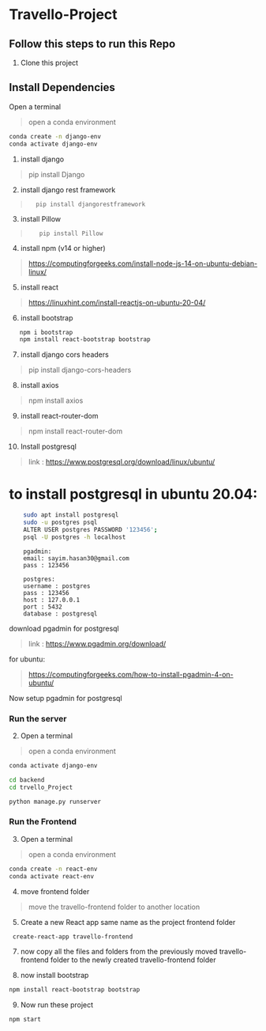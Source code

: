 # Travello-Project
## Follow this steps to run this Repo
1. Clone this project

## Install Dependencies
Open a terminal
>open a conda environment
```bash
conda create -n django-env
conda activate django-env
```

1. install django
>pip install Django
2. install django rest framework
>		pip install djangorestframework
3. install Pillow
>        pip install Pillow
4. install npm (v14 or higher)
>    https://computingforgeeks.com/install-node-js-14-on-ubuntu-debian-linux/        
5. install react
 >   https://linuxhint.com/install-reactjs-on-ubuntu-20-04/
6. install bootstrap
```bash    
   npm i bootstrap
   npm install react-bootstrap bootstrap 
   ```
7. install django cors headers
>    pip install django-cors-headers
8. install axios
>    npm install axios
9. install react-router-dom
>    npm install react-router-dom
10. Install postgresql
>    link : https://www.postgresql.org/download/linux/ubuntu/

# to install postgresql in ubuntu 20.04:
```bash  
    sudo apt install postgresql 
    sudo -u postgres psql 
    ALTER USER postgres PASSWORD '123456';
    psql -U postgres -h localhost

```
```
    pgadmin:
    email: sayim.hasan30@gmail.com
    pass : 123456

    postgres:
    username : postgres
    pass : 123456
    host : 127.0.0.1
    port : 5432
    database : postgresql

```

download pgadmin for postgresql
>    link : https://www.pgadmin.org/download/

for ubuntu: 
> https://computingforgeeks.com/how-to-install-pgadmin-4-on-ubuntu/

Now setup pgadmin for postgresql


### Run the server

2. Open a terminal
>open a conda environment
```bash
conda activate django-env
```

```bash
cd backend
cd trvello_Project

python manage.py runserver
```

### Run the Frontend

3. Open a terminal
> open a conda environment
```bash
conda create -n react-env
conda activate react-env
```
4. move frontend folder
> move the travello-frontend folder to another location

5. Create a new React app same name as the project frontend folder
```bash
 create-react-app travello-frontend
```
7. now copy all the files and folders from the previously moved travello-frontend folder to 
the newly created travello-frontend folder

8. now install bootstrap
```bash
npm install react-bootstrap bootstrap 
```
9. Now run these project
```bash
npm start
```

